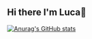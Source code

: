 ## Hi there I'm Luca👋
[![Anurag's GitHub stats](https://github-readme-stats.vercel.app/api?username=lucaerba)](https://github.com/anuraghazra/github-readme-stats)
<!--
**lucaerba/lucaerba** is a ✨ _special_ ✨ repository because its `README.md` (this file) appears on your GitHub profile.

Here are some ideas to get you started:

- 🔭 I’m currently working on ...
- 🌱 I’m currently learning ...
- 👯 I’m looking to collaborate on ...
- 🤔 I’m looking for help with ...
- 💬 Ask me about ...
- 📫 How to reach me: ...
- 😄 Pronouns: ...
- ⚡ Fun fact: ...
-->
